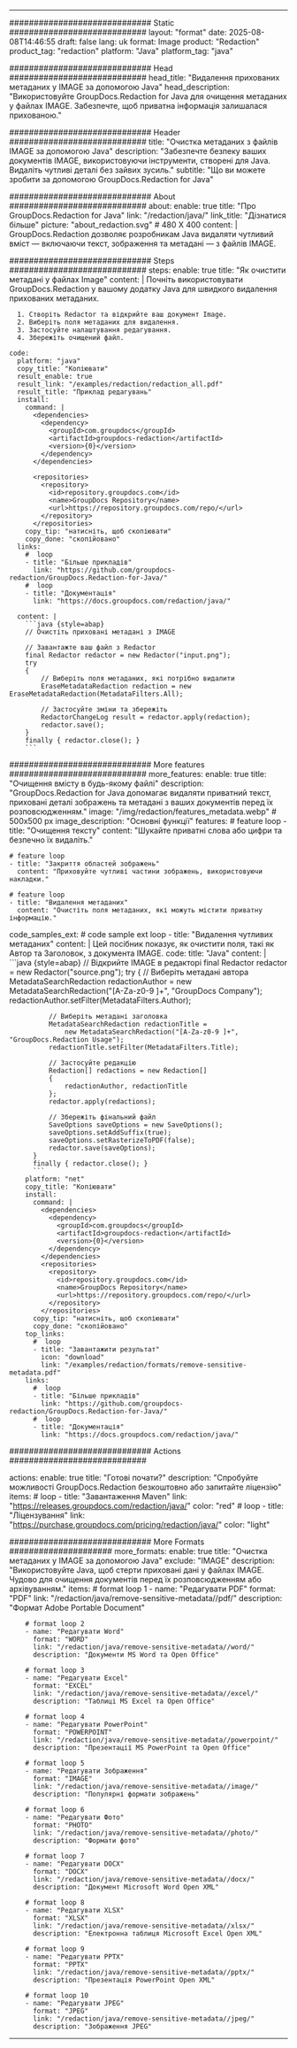 
---
############################# Static ############################
layout: "format"
date:  2025-08-08T14:46:55
draft: false
lang: uk
format: Image
product: "Redaction"
product_tag: "redaction"
platform: "Java"
platform_tag: "java"

############################# Head ############################
head_title: "Видалення прихованих метаданих у IMAGE за допомогою Java"
head_description: "Використовуйте GroupDocs.Redaction for Java для очищення метаданих у файлах IMAGE. Забезпечте, щоб приватна інформація залишалася прихованою."

############################# Header ############################
title: "Очистка метаданих з файлів IMAGE за допомогою Java" 
description: "Забезпечте безпеку ваших документів IMAGE, використовуючи інструменти, створені для Java. Видаліть чутливі деталі без зайвих зусиль."
subtitle: "Що ви можете зробити за допомогою GroupDocs.Redaction for Java" 

############################# About ############################
about:
    enable: true
    title: "Про GroupDocs.Redaction for Java"
    link: "/redaction/java/"
    link_title: "Дізнатися більше"
    picture: "about_redaction.svg" # 480 X 400
    content: |
       GroupDocs.Redaction дозволяє розробникам Java видаляти чутливий вміст — включаючи текст, зображення та метадані — з файлів IMAGE.

############################# Steps ############################
steps:
    enable: true
    title: "Як очистити метадані у файлах Image"
    content: |
      Почніть використовувати GroupDocs.Redaction у вашому додатку Java для швидкого видалення прихованих метаданих.
      
      1. Створіть Redactor та відкрийте ваш документ Image.
      2. Виберіть поля метаданих для видалення.
      3. Застосуйте налаштування редагування.
      4. Збережіть очищений файл.
   
    code:
      platform: "java"
      copy_title: "Копіювати"
      result_enable: true
      result_link: "/examples/redaction/redaction_all.pdf"
      result_title: "Приклад редагувань"
      install:
        command: |
          <dependencies>
            <dependency>
              <groupId>com.groupdocs</groupId>
              <artifactId>groupdocs-redaction</artifactId>
              <version>{0}</version>
            </dependency>
          </dependencies>

          <repositories>
            <repository>
              <id>repository.groupdocs.com</id>
              <name>GroupDocs Repository</name>
              <url>https://repository.groupdocs.com/repo/</url>
            </repository>
          </repositories>
        copy_tip: "натисніть, щоб скопіювати"
        copy_done: "скопійовано"
      links:
        #  loop
        - title: "Більше прикладів"
          link: "https://github.com/groupdocs-redaction/GroupDocs.Redaction-for-Java/"
        #  loop
        - title: "Документація"
          link: "https://docs.groupdocs.com/redaction/java/"
          
      content: |
        ```java {style=abap}
        // Очистіть приховані метадані з IMAGE

        // Завантажте ваш файл з Redactor
        final Redactor redactor = new Redactor("input.png");
        try
        {
            // Виберіть поля метаданих, які потрібно видалити
            EraseMetadataRedaction redaction = new EraseMetadataRedaction(MetadataFilters.All);

            // Застосуйте зміни та збережіть
            RedactorChangeLog result = redactor.apply(redaction);
            redactor.save();
        }
        finally { redactor.close(); }
        ```            


############################# More features ############################
more_features:
  enable: true
  title: "Очищення вмісту в будь-якому файлі"
  description: "GroupDocs.Redaction for Java допомагає видаляти приватний текст, приховані деталі зображень та метадані з ваших документів перед їх розповсюдженням."
  image: "/img/redaction/features_metadata.webp" # 500x500 px
  image_description: "Основні функції"
  features:
    # feature loop
    - title: "Очищення тексту"
      content: "Шукайте приватні слова або цифри та безпечно їх видаліть."

    # feature loop
    - title: "Закриття областей зображень"
      content: "Приховуйте чутливі частини зображень, використовуючи накладки."

    # feature loop
    - title: "Видалення метаданих"
      content: "Очистіть поля метаданих, які можуть містити приватну інформацію."
      
  code_samples_ext:
    # code sample ext loop
    - title: "Видалення чутливих метаданих"
      content: |
        Цей посібник показує, як очистити поля, такі як Автор та Заголовок, з документа IMAGE.
      code:
        title: "Java"
        content: |
          ```java {style=abap}
          //  Відкрийте IMAGE в редакторі
          final Redactor redactor = new Redactor("source.png");
          try
          {
              // Виберіть метадані автора
              MetadataSearchRedaction redactionAuthor = 
                  new MetadataSearchRedaction("[A-Za-z0-9 ]+", "GroupDocs Company");
              redactionAuthor.setFilter(MetadataFilters.Author);

              // Виберіть метадані заголовка
              MetadataSearchRedaction redactionTitle = 
                  new MetadataSearchRedaction("[A-Za-z0-9 ]+", "GroupDocs.Redaction Usage");
              redactionTitle.setFilter(MetadataFilters.Title);

              // Застосуйте редакцію
              Redaction[] redactions = new Redaction[]
              {
                  redactionAuthor, redactionTitle
              };
              redactor.apply(redactions);

              // Збережіть фінальний файл
              SaveOptions saveOptions = new SaveOptions();
              saveOptions.setAddSuffix(true);
              saveOptions.setRasterizeToPDF(false);
              redactor.save(saveOptions);
          }
          finally { redactor.close(); }
          ```
        platform: "net"
        copy_title: "Копіювати"
        install:
          command: |
            <dependencies>
              <dependency>
                <groupId>com.groupdocs</groupId>
                <artifactId>groupdocs-redaction</artifactId>
                <version>{0}</version>
              </dependency>
            </dependencies>
            <repositories>
              <repository>
                <id>repository.groupdocs.com</id>
                <name>GroupDocs Repository</name>
                <url>https://repository.groupdocs.com/repo/</url>
              </repository>
            </repositories>
          copy_tip: "натисніть, щоб скопіювати"
          copy_done: "скопійовано"
        top_links:
          #  loop
          - title: "Завантажити результат"
            icon: "download"
            link: "/examples/redaction/formats/remove-sensitive-metadata.pdf"
        links:
          #  loop
          - title: "Більше прикладів"
            link: "https://github.com/groupdocs-redaction/GroupDocs.Redaction-for-Java/"
          #  loop
          - title: "Документація"
            link: "https://docs.groupdocs.com/redaction/java/"


############################# Actions ############################

actions:
  enable: true
  title: "Готові почати?"
  description: "Спробуйте можливості GroupDocs.Redaction безкоштовно або запитайте ліцензію"
  items:
    #  loop
    - title: "Завантаження Maven"
      link: "https://releases.groupdocs.com/redaction/java/"
      color: "red"
        #  loop
    - title: "Ліцензування"
      link: "https://purchase.groupdocs.com/pricing/redaction/java/"
      color: "light"


############################# More Formats #####################
more_formats:
    enable: true
    title: "Очистка метаданих у IMAGE за допомогою Java"
    exclude: "IMAGE"
    description: "Використовуйте Java, щоб стерти приховані дані у файлах IMAGE. Чудово для очищення документів перед їх розповсюдженням або архівуванням."
    items: 
        # format loop 1
        - name: "Редагувати PDF"
          format: "PDF"
          link: "/redaction/java/remove-sensitive-metadata//pdf/"
          description: "Формат Adobe Portable Document"

        # format loop 2
        - name: "Редагувати Word"
          format: "WORD"
          link: "/redaction/java/remove-sensitive-metadata//word/"
          description: "Документи MS Word та Open Office"
          
        # format loop 3
        - name: "Редагувати Excel"
          format: "EXCEL"
          link: "/redaction/java/remove-sensitive-metadata//excel/"
          description: "Таблиці MS Excel та Open Office"

        # format loop 4
        - name: "Редагувати PowerPoint"
          format: "POWERPOINT"
          link: "/redaction/java/remove-sensitive-metadata//powerpoint/"
          description: "Презентації MS PowerPoint та Open Office"

        # format loop 5
        - name: "Редагувати Зображення"
          format: "IMAGE"
          link: "/redaction/java/remove-sensitive-metadata//image/"
          description: "Популярні формати зображень"

        # format loop 6
        - name: "Редагувати Фото"
          format: "PHOTO"
          link: "/redaction/java/remove-sensitive-metadata//photo/"
          description: "Формати фото"

        # format loop 7
        - name: "Редагувати DOCX"
          format: "DOCX"
          link: "/redaction/java/remove-sensitive-metadata//docx/"
          description: "Документ Microsoft Word Open XML"
          
        # format loop 8
        - name: "Редагувати XLSX"
          format: "XLSX"
          link: "/redaction/java/remove-sensitive-metadata//xlsx/"
          description: "Електронна таблиця Microsoft Excel Open XML"
          
        # format loop 9
        - name: "Редагувати PPTX"
          format: "PPTX"
          link: "/redaction/java/remove-sensitive-metadata//pptx/"
          description: "Презентація PowerPoint Open XML"

        # format loop 10
        - name: "Редагувати JPEG"
          format: "JPEG"
          link: "/redaction/java/remove-sensitive-metadata//jpeg/"
          description: "Зображення JPEG"


---
